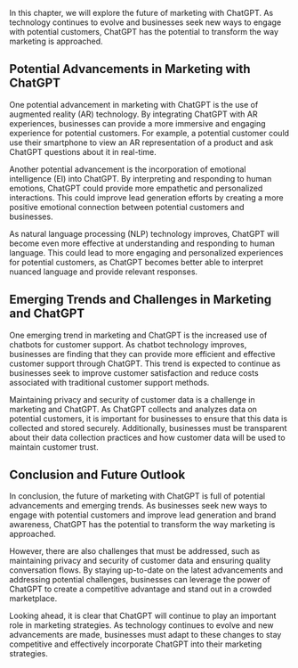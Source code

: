 

In this chapter, we will explore the future of marketing with ChatGPT. As technology continues to evolve and businesses seek new ways to engage with potential customers, ChatGPT has the potential to transform the way marketing is approached.

Potential Advancements in Marketing with ChatGPT
------------------------------------------------

One potential advancement in marketing with ChatGPT is the use of augmented reality (AR) technology. By integrating ChatGPT with AR experiences, businesses can provide a more immersive and engaging experience for potential customers. For example, a potential customer could use their smartphone to view an AR representation of a product and ask ChatGPT questions about it in real-time.

Another potential advancement is the incorporation of emotional intelligence (EI) into ChatGPT. By interpreting and responding to human emotions, ChatGPT could provide more empathetic and personalized interactions. This could improve lead generation efforts by creating a more positive emotional connection between potential customers and businesses.

As natural language processing (NLP) technology improves, ChatGPT will become even more effective at understanding and responding to human language. This could lead to more engaging and personalized experiences for potential customers, as ChatGPT becomes better able to interpret nuanced language and provide relevant responses.

Emerging Trends and Challenges in Marketing and ChatGPT
-------------------------------------------------------

One emerging trend in marketing and ChatGPT is the increased use of chatbots for customer support. As chatbot technology improves, businesses are finding that they can provide more efficient and effective customer support through ChatGPT. This trend is expected to continue as businesses seek to improve customer satisfaction and reduce costs associated with traditional customer support methods.

Maintaining privacy and security of customer data is a challenge in marketing and ChatGPT. As ChatGPT collects and analyzes data on potential customers, it is important for businesses to ensure that this data is collected and stored securely. Additionally, businesses must be transparent about their data collection practices and how customer data will be used to maintain customer trust.

Conclusion and Future Outlook
-----------------------------

In conclusion, the future of marketing with ChatGPT is full of potential advancements and emerging trends. As businesses seek new ways to engage with potential customers and improve lead generation and brand awareness, ChatGPT has the potential to transform the way marketing is approached.

However, there are also challenges that must be addressed, such as maintaining privacy and security of customer data and ensuring quality conversation flows. By staying up-to-date on the latest advancements and addressing potential challenges, businesses can leverage the power of ChatGPT to create a competitive advantage and stand out in a crowded marketplace.

Looking ahead, it is clear that ChatGPT will continue to play an important role in marketing strategies. As technology continues to evolve and new advancements are made, businesses must adapt to these changes to stay competitive and effectively incorporate ChatGPT into their marketing strategies.
